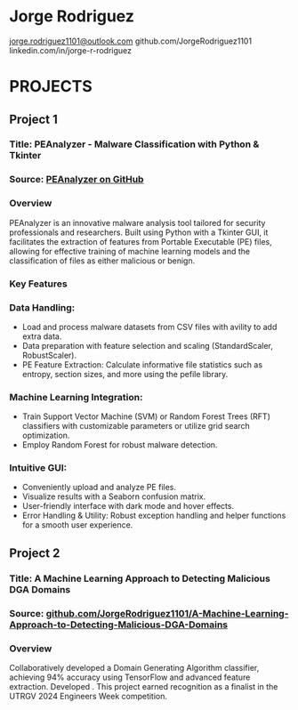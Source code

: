 
# Jorge Rodriguez
jorge.rodriguez1101@outlook.com
github.com/JorgeRodriguez1101
linkedin.com/in/jorge-r-rodriguez

# PROJECTS
## Project 1
### Title: PEAnalyzer - Malware Classification with Python & Tkinter
### Source: [PEAnalyzer on GitHub](https://github.com/JorgeRodriguez1101/PEAnalyzer-Malware-Classification-with-Python-and-Tkinter.git)

### Overview

PEAnalyzer is an innovative malware analysis tool tailored for security professionals and researchers. Built using Python with a Tkinter GUI, it facilitates the extraction of features from Portable Executable (PE) files, allowing for effective training of machine learning models and the classification of files as either malicious or benign.

### Key Features

### Data Handling:
* Load and process malware datasets from CSV files with avility to add extra data.
* Data preparation with feature selection and scaling (StandardScaler, RobustScaler).
* PE Feature Extraction: Calculate informative file statistics such as entropy, section sizes, and more using the pefile library.
  
### Machine Learning Integration:
* Train Support Vector Machine (SVM) or Random Forest Trees (RFT) classifiers with customizable parameters or utilize grid search optimization.
* Employ Random Forest for robust malware detection.
  
### Intuitive GUI:
* Conveniently upload and analyze PE files.
* Visualize results with a Seaborn confusion matrix.
* User-friendly interface with dark mode and hover effects.
* Error Handling & Utility: Robust exception handling and helper functions for a smooth user experience.

## Project 2
### Title: A Machine Learning Approach to Detecting Malicious DGA Domains
### Source: [github.com/JorgeRodriguez1101/A-Machine-Learning-Approach-to-Detecting-Malicious-DGA-Domains](https://github.com/JorgeRodriguez1101/A-Machine-Learning-Approach-to-Detecting-Malicious-DGA-Domains)

### Overview
Collaboratively developed a Domain Generating Algorithm classifier, achieving 94% accuracy using TensorFlow and advanced feature extraction. Developed . This project earned recognition as a finalist in the UTRGV 2024 Engineers Week competition.

